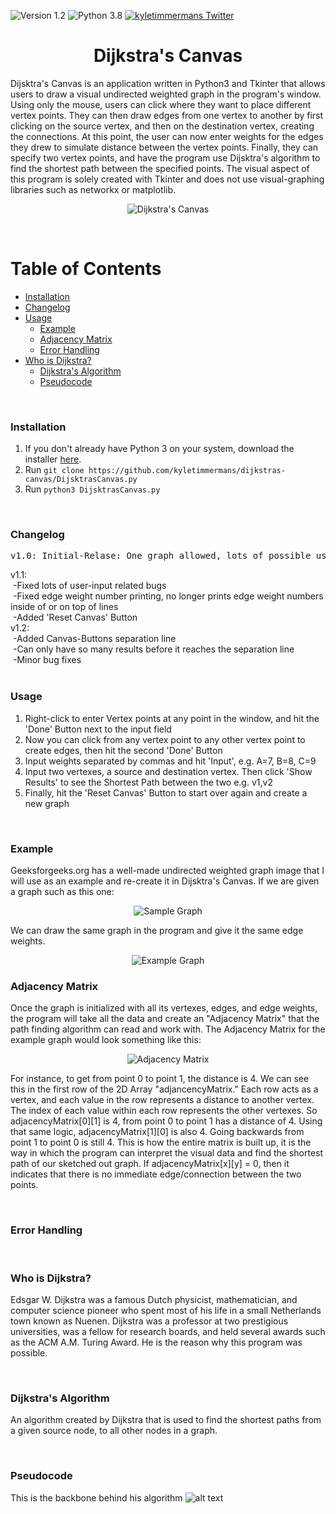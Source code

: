 ![Version 1.2](http://img.shields.io/badge/version-v1.2-orange.svg)
![Python 3.8](http://img.shields.io/badge/python-3.8-blue.svg)
[![kyletimmermans Twitter](http://img.shields.io/twitter/url/http/shields.io.svg?style=social&label=Follow)](https://twitter.com/kyletimmermans)


# <div align="center">Dijkstra's Canvas</div>

Dijsktra's Canvas is an application written in Python3 and Tkinter that allows users to draw a visual undirected weighted graph in the program's window. Using only the mouse, users can click where they want to place different vertex points. They can then draw edges from one vertex to another by first clicking on the source vertex, and then on the destination vertex, creating the connections. At this point, the user can now enter weights for the edges they drew to simulate distance between the vertex points. Finally, they can specify two vertex points, and have the program use Dijsktra's algorithm to find the shortest path between the specified points. The visual aspect of this program is solely created with Tkinter and does not use visual-graphing libraries such as networkx or matplotlib.

<p align="center">
  <img src="https://github.com/kyletimmermans/dijkstras-canvas/blob/master/media/finalGraph.png?raw=true" alt="Dijkstra's Canvas"/>
</p>


<br/>

Table of Contents
=================

<!--ts-->
   * [Installation](#installation)
   * [Changelog](#changelog)
   * [Usage](#usage)
      * [Example](#example)
      * [Adjacency Matrix](#adjacency-matrix)
      * [Error Handling](#error-handling)
   * [Who is Dijkstra?](#who-is-dijkstra)
      * [Dijkstra's Algorithm](#dijkstras-algorithm)
      * [Pseudocode](#pseudocode)
<!--te-->

<br/>

### Installation
1. If you don't already have Python 3 on your system, download the installer [here](https://www.python.org/downloads/ "Python Installer").
2. Run `git clone https://github.com/kyletimmermans/dijkstras-canvas/DijsktrasCanvas.py`
3. Run `python3 DijsktrasCanvas.py`

<br/>

### Changelog
<pre><div>v1.0: Initial-Relase: One graph allowed, lots of possible user-input related bugs</div></pre>
<div>v1.1:</div>
<div>&nbsp;-Fixed lots of user-input related bugs</div>
<div>&nbsp;-Fixed edge weight number printing, no longer prints edge weight numbers inside of or on top of lines</div>
<div>&nbsp;-Added 'Reset Canvas' Button</div>
<div>v1.2:</div>
<div>&nbsp;-Added Canvas-Buttons separation line</div>
<div>&nbsp;-Can only have so many results before it reaches the separation line</div>
<div>&nbsp;-Minor bug fixes</div>

</br>

### Usage
1. Right-click to enter Vertex points at any point in the window, and hit the 'Done' Button next to the input field
2. Now you can click from any vertex point to any other vertex point to create edges, then hit the second 'Done' Button
3. Input weights separated by commas and hit 'Input', e.g. A=7, B=8, C=9
4. Input two vertexes, a source and destination vertex. Then click 'Show Results' to see the Shortest Path between the two 
e.g. v1,v2
5. Finally, hit the 'Reset Canvas' Button to start over again and create a new graph

<br/>

### Example
Geeksforgeeks.org has a well-made undirected weighted graph image that I will use as an example and re-create it in Dijsktra's Canvas. 
If we are given a graph such as this one:

<p align="center">
  <img src="https://github.com/kyletimmermans/dijkstras-canvas/blob/master/media/UndirectedWeightedGraph.png?raw=true" alt="Sample Graph"/>
</p>

We can draw the same graph in the program and give it the same edge weights.

<p align="center">
  <img src="https://github.com/kyletimmermans/dijkstras-canvas/blob/master/media/exampleGraph.png?raw=true" alt="Example Graph"/>
</p>

### Adjacency Matrix
Once the graph is initialized with all its vertexes, edges, and edge weights, the program will take all the data and create an "Adjacency Matrix" that the path finding algorithm can read and work with. The Adjacency Matrix for the example graph would look something like this:

<p align="center">
  <img src="https://github.com/kyletimmermans/dijkstras-canvas/blob/master/media/adjacencyMatrix.png?raw=true" alt="Adjacency Matrix"/>
</p>

For instance, to get from point 0 to point 1, the distance is 4. We can see this in the first row of the 2D Array "adjancencyMatrix." Each row acts as a vertex, and each value in the row represents a distance to another vertex. The index of each value within each row represents the other vertexes. So adjacencyMatrix[0][1] is 4, from point 0 to point 1 has a distance of 4. Using that same logic, adjacencyMatrix[1][0] is also 4. Going backwards from point 1 to point 0 is still 4. This is how the entire matrix is built up, it is the way in which the program can interpret the visual data and find the shortest path of our sketched out graph. If adjacencyMatrix[x][y] = 0, then it indicates that there is no immediate edge/connection between the two points.

<br/>

### Error Handling

<br/>

### Who is Dijkstra?
Edsgar W. Dijkstra was a famous Dutch physicist, mathematician, and computer science pioneer who spent most of his life in a small Netherlands town known as Nuenen. Dijkstra was a professor at two prestigious universities, was a fellow for research boards, and held several awards such as the ACM A.M. Turing Award. He is the reason why this program was possible.

<br/>

### Dijkstra's Algorithm
An algorithm created by Dijkstra that is used to find the shortest paths from a given source node, to all other nodes in a graph. 

<br/>

### Pseudocode
This is the backbone behind his algorithm
![alt text](https://github.com/kyletimmermans/dijkstras-canvas/blob/master/media/pseudocode.png "Pseudocode")
